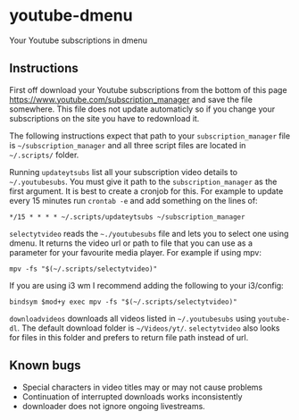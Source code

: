# youtube-dmenu
Your Youtube subscriptions in dmenu

## Instructions
First off download your Youtube subscriptions from the bottom of this page
https://www.youtube.com/subscription_manager and save the file somewhere.
This file does not update automaticly so if you change your subscriptions on
the site you have to redownload it.

The following instructions expect that path to your `subscription_manager` file
is `~/subscription_manager` and all three script files are located in
`~/.scripts/` folder.

Running `updateytsubs` list all your subscription video details to
`~/.youtubesubs`.
You must give it path to the `subscription_manager` as the first argument.
It is best to create a cronjob for this. For example to update every 15 minutes
run `crontab -e` and add something on the lines of:
```
*/15 * * * * ~/.scripts/updateytsubs ~/subscription_manager
```

`selectytvideo` reads the `~./youtubesubs` file and lets you to select one
using dmenu.
It returns the video url or path to file that you can use as a parameter for
your favourite media player.
For example if using mpv:
```
mpv -fs "$(~/.scripts/selectytvideo)"
```
If you are using i3 wm I recommend adding the following to your i3/config:
```
bindsym $mod+y exec mpv -fs "$(~/.scripts/selectytvideo)"
```

`downloadvideos` downloads all videos listed in `~/.youtubesubs` using
`youtube-dl`. The default download folder is `~/Videos/yt/`. `selectytvideo`
also looks for files in this folder and prefers to return file path instead of
url.

## Known bugs

- Special characters in video titles may or may not cause problems
- Continuation of interrupted downloads works inconsistently
- downloader does not ignore ongoing livestreams.

